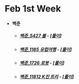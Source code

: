 
# Feb 1st Week

- #### 백준

  - ##### [백준_5427 불](https://www.acmicpc.net/problem/5427) - [[풀이](https://github.com/catch4/Song/blob/master/2021/feb_1st_week/5427.cpp)]

  - ##### [백준_1185 유럽여행](https://www.acmicpc.net/problem/1185) - [[풀이](https://github.com/catch4/Song/blob/master/2021/feb_1st_week/1185.cpp)]
  
  - ##### [백준_1726 로봇](https://www.acmicpc.net/problem/1726) - [[풀이](https://github.com/catch4/Song/blob/master/2021/feb_1st_week/1726.cpp)]
  
  - ##### [백준_11812 K진 트리](https://www.acmicpc.net/problem/11812) - [[풀이](https://github.com/catch4/Song/blob/master/2021/feb_1st_week/11812.cpp)]